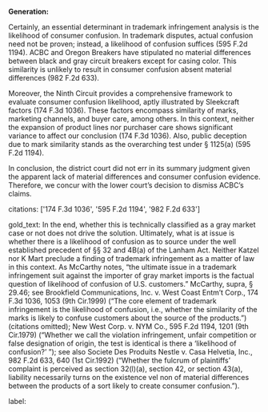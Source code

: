 **Generation:**

Certainly, an essential determinant in trademark infringement analysis is the likelihood of consumer confusion. In trademark disputes, actual confusion need not be proven; instead, a likelihood of confusion suffices (595 F.2d 1194). ACBC and Oregon Breakers have stipulated no material differences between black and gray circuit breakers except for casing color. This similarity is unlikely to result in consumer confusion absent material differences (982 F.2d 633).

Moreover, the Ninth Circuit provides a comprehensive framework to evaluate consumer confusion likelihood, aptly illustrated by Sleekcraft factors (174 F.3d 1036). These factors encompass similarity of marks, marketing channels, and buyer care, among others. In this context, neither the expansion of product lines nor purchaser care shows significant variance to affect our conclusion (174 F.3d 1036). Also, public deception due to mark similarity stands as the overarching test under § 1125(a) (595 F.2d 1194).

In conclusion, the district court did not err in its summary judgment given the apparent lack of material differences and consumer confusion evidence. Therefore, we concur with the lower court’s decision to dismiss ACBC’s claims.

citations: ['174 F.3d 1036', '595 F.2d 1194', '982 F.2d 633']

gold_text: In the end, whether this is technically classified as a gray market case or not does not drive the solution. Ultimately, what is at issue is whether there is a likelihood of confusion as to source under the well established precedent of §§ 32 and 4B(a) of the Lanham Act. Neither Katzel nor K Mart preclude a finding of trademark infringement as a matter of law in this context. As McCarthy notes, “the ultimate issue in a trademark infringement suit against the importer of gray market imports is the factual question of likelihood of confusion of U.S. customers.” McCarthy, supra, § 29.46; see Brookfield Communications, Inc. v. West Coast Entm’t Corp., 174 F.3d 1036, 1053 (9th Cir.1999) (“The core element of trademark infringement is the likelihood of confusion, i.e., whether the similarity of the marks is likely to confuse customers about the source of the products.”) (citations omitted); New West Corp. v. NYM Co., 595 F.2d 1194, 1201 (9th Cir.1979) (“Whether we call the violation infringement, unfair competition or false designation of origin, the test is identical is there a ‘likelihood of confusion?’ ”); see also Societe Des Produits Nestle v. Casa Helvetia, Inc., 982 F.2d 633, 640 (1st Cir.1992) (“Whether the fulcrum of plaintiffs’ complaint is perceived as section 32(l)(a), section 42, or section 43(a), liability necessarily turns on the existence vel non of material differences between the products of a sort likely to create consumer confusion.”).

label: 